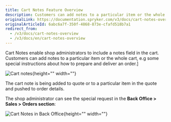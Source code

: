 ```yaml
---
title: Cart Notes Feature Overview
description: Customers can add notes to a particular item or the whole cart, e.g some special instructions about how to prepare and deliver an order.
originalLink: https://documentation.spryker.com/v3/docs/cart-notes-overview
originalArticleId: 6abc6a7f-350f-4868-873e-cfafd518b7a1
redirect_from:
  - /v3/docs/cart-notes-overview
  - /v3/docs/en/cart-notes-overview
---
```


Cart Notes enable shop administrators to include a notes field in the cart. Customers can add notes to a particular item or the whole cart, e.g some special instructions about how to prepare and deliver an order.]

![Cart notes](https://spryker.s3.eu-central-1.amazonaws.com/docs/Features/Shopping+Cart/Cart/Cart+Notes/Cart+Notes+Feature+Overview/cart-notes.png){height="" width=""}

The cart note is being added to quote or to a particular item in the quote and pushed to order details.

The shop administrator can see the special request in the **Back Office > Sales > Orders section**:

![Cart Notes in Back Office](https://spryker.s3.eu-central-1.amazonaws.com/docs/Features/Shopping+Cart/Cart/Cart+Notes/Cart+Notes+Feature+Overview/cart-note-in-admin-interface.png){height="" width=""}

<!--
**See also:**

* Learn about CartNote module
* Learn about CartNoteWidget module
* Learn about CartNoteProductBundleConnector
-->
